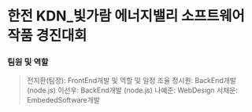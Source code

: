 # 한전 KDN_빛가람 에너지밸리 소프트웨어 작품 경진대회
<h3>팀원 및 역할</h3>

> 전지환(팀장): FrontEnd개발 및 역할 및 일정 조율
> 정시원: BackEnd개발 (node.js)
> 이선우: BackEnd개발 (node.js)
> 나예준: WebDesign
> 서채운: EmbededSoftware개발